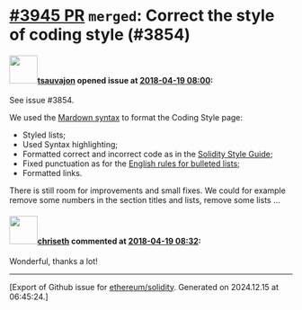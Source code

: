 # [\#3945 PR](https://github.com/ethereum/solidity/pull/3945) `merged`: Correct the style of coding style (#3854)

#### <img src="https://avatars.githubusercontent.com/u/22611118?u=133f0f719b343968ec9892c6d6132e41d28f4c3c&v=4" width="50">[tsauvajon](https://github.com/tsauvajon) opened issue at [2018-04-19 08:00](https://github.com/ethereum/solidity/pull/3945):

See issue #3854.


We used the [Mardown syntax](https://github.com/MushuLeDragon/markdown-tuto) to format the Coding Style page:
- Styled lists;
- Used Syntax highlighting;
- Formatted correct and incorrect code as in the [Solidity Style Guide](https://solidity.readthedocs.io/en/latest/style-guide.html);
- Fixed punctuation as for the [English rules for bulleted lists](http://www.plainenglish.co.uk/punctuating-bulleted-lists.html);
- Formatted links.

There is still room for improvements and small fixes. We could for example remove some numbers in the section titles and lists, remove some lists ...

#### <img src="https://avatars.githubusercontent.com/u/9073706?v=4" width="50">[chriseth](https://github.com/chriseth) commented at [2018-04-19 08:32](https://github.com/ethereum/solidity/pull/3945#issuecomment-382654844):

Wonderful, thanks a lot!


-------------------------------------------------------------------------------



[Export of Github issue for [ethereum/solidity](https://github.com/ethereum/solidity). Generated on 2024.12.15 at 06:45:24.]
